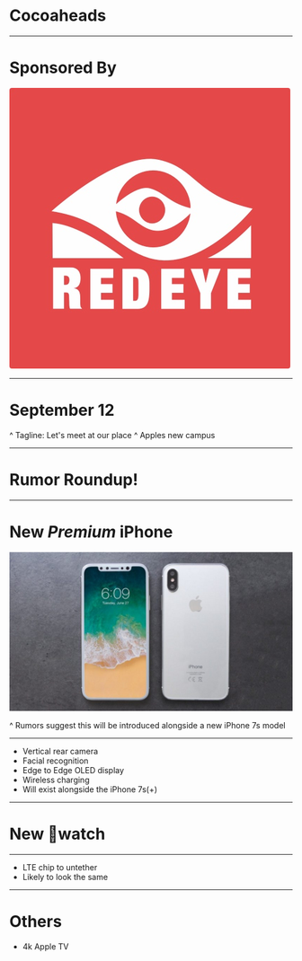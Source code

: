 
# Cocoaheads

---

# Sponsored By

![right 100%](Redeye.jpg)

---

# September 12

^ Tagline: Let's meet at our place
^ Apples new campus

---

# Rumor Roundup!

---

# New _Premium_ iPhone

![fit](iphone8dummyfrontback-800x450.jpg)

^ Rumors suggest this will be introduced alongside a new iPhone 7s model

---

- Vertical rear camera
- Facial recognition
- Edge to Edge OLED display
- Wireless charging
- Will exist alongside the iPhone 7s(+)

---

# New watch

---

- LTE chip to untether
- Likely to look the same

---

# Others

- 4k Apple TV

